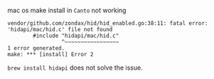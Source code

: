 mac os make install in `Canto` not working

```
vendor/github.com/zondax/hid/hid_enabled.go:38:11: fatal error: 'hidapi/mac/hid.c' file not found
        #include "hidapi/mac/hid.c"
                 ^~~~~~~~~~~~~~~~~~
1 error generated.
make: *** [install] Error 2

```

`brew install hidapi` does not solve the issue.